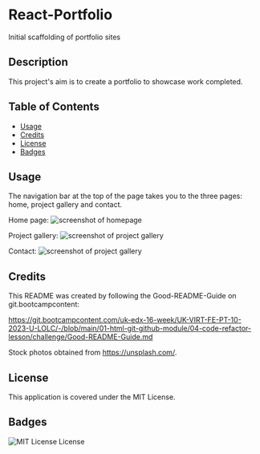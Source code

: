# React-Portfolio
Initial scaffolding of portfolio sites

## Description
This project's aim is to create a portfolio to showcase work completed.

## Table of Contents
- [Usage](#usage)
- [Credits](#credits)
- [License](#license)
- [Badges](#badges)

## Usage
The navigation bar at the top of the page takes you to the three pages: home, project gallery and contact.

Home page:
![screenshot of homepage](data/images/ScreenshotHome.PNG)

Project gallery:
![screenshot of project gallery](data/images/ScreenshotProject.PNG)

Contact:
![screenshot of project gallery](data/images/ScreenshotContact.PNG)

## Credits

This README was created by following the Good-README-Guide on git.bootcampcontent:

https://git.bootcampcontent.com/uk-edx-16-week/UK-VIRT-FE-PT-10-2023-U-LOLC/-/blob/main/01-html-git-github-module/04-code-refactor-lesson/challenge/Good-README-Guide.md

Stock photos obtained from https://unsplash.com/.

## License
This application is covered under the MIT License.

## Badges
![MIT License License](https://img.shields.io/badge/license-MIT%20License-brightgreen.svg)